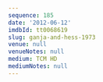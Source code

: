 ```yaml
---
sequence: 185
date: '2012-06-12'
imdbId: tt0068619
slug: ganja-and-hess-1973
venue: null
venueNotes: null
medium: TCM HD
mediumNotes: null
---
```


